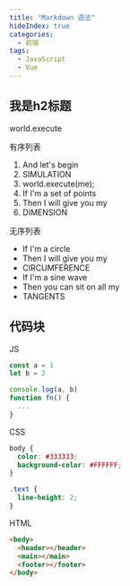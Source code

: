```yaml
---
title: "Markdown 语法"
hideIndex: true
categories:
  - 前端
tags:
  - JavaScript
  - Vue
---
```


## 我是h2标题

world.execute

有序列表

1. And let's begin
2. SIMULATION
3. world.execute(me);
4. If I'm a set of points
5. Then I will give you my
6. DIMENSION

无序列表

- If I'm a circle
- Then I will give you my
- CIRCUMFERENCE
- If I'm a sine wave
- Then you can sit on all my
- TANGENTS


## 代码块

JS

```js
const a = 1
let b = 2

console.log(a, b)
function fn() {
  ...
}
```

CSS

```css
body {
  color: #333333;
  background-color: #FFFFFF;
}

.text {
  line-height: 2;
}
```

HTML

```html
<body>
  <header></header>
  <main></main>
  <footer></footer>
</body>
```
